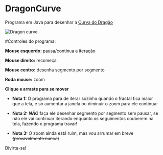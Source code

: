 DragonCurve
================
Programa em Java para desenhar a [Curva do Dragão](http://en.wikipedia.org/wiki/Dragon_curve "Dragon curve - Wikipedia")

![Dragon curve](https://raw.github.com/anderson-/DragonCurve/master/img.jpg)

#Controles do programa:

**Mouse esquerdo:**  pausa/continua a iteração

**Mouse direito:** recomeça

**Mouse centro:** desenha segmento por segmento

**Roda mouse:** zoom

**Clique e arraste para se mover**

* **Nota 1:** O programa para de iterar sozinho quando o fractal fica maior que a tela, é só aumentar a janela ou diminuir o zoom para ele continuar

* **Nota 2:** **_NÃO_** faça ele desenhar segmento por segmento sem pausar, se não ele vai continuar iterando enquanto os seguimentos couberem na tela, fazendo o programa travar!

* **Nota 3:** O zoom ainda está ruim, mas vou arrumar em breve ~~(provavelmente nunca)~~

Divirta-se!

